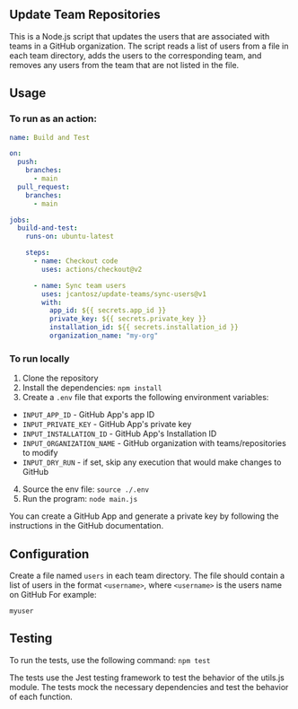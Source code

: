 ## Update Team Repositories

This is a Node.js script that updates the users that are associated with teams in a GitHub organization. The script reads a list of users from a file in each team directory, adds the users to the corresponding team, and removes any users from the team that are not listed in the file.

## Usage

### To run as an action:

```yaml
name: Build and Test

on:
  push:
    branches:
      - main
  pull_request:
    branches:
      - main

jobs:
  build-and-test:
    runs-on: ubuntu-latest

    steps:
      - name: Checkout code
        uses: actions/checkout@v2

      - name: Sync team users
        uses: jcantosz/update-teams/sync-users@v1
        with:
          app_id: ${{ secrets.app_id }}
          private_key: ${{ secrets.private_key }}
          installation_id: ${{ secrets.installation_id }}
          organization_name: "my-org"
```

### To run locally

1. Clone the repository
1. Install the dependencies: `npm install`
1. Create a `.env` file that exports the following environment variables:

- `INPUT_APP_ID` - GitHub App's app ID
- `INPUT_PRIVATE_KEY` - GitHub App's private key
- `INPUT_INSTALLATION_ID` - GitHub App's Installation ID
- `INPUT_ORGANIZATION_NAME` - GitHub organization with teams/repositories to modify
- `INPUT_DRY_RUN` - if set, skip any execution that would make changes to GitHub

4. Source the env file: `source ./.env`
5. Run the program: `node main.js`

You can create a GitHub App and generate a private key by following the instructions in the GitHub documentation.

## Configuration

Create a file named `users` in each team directory. The file should contain a list of users in the format `<username>`, where `<username>` is the users name on GitHub For example:

```
myuser
```

## Testing

To run the tests, use the following command: `npm test`

The tests use the Jest testing framework to test the behavior of the utils.js module. The tests mock the necessary dependencies and test the behavior of each function.
